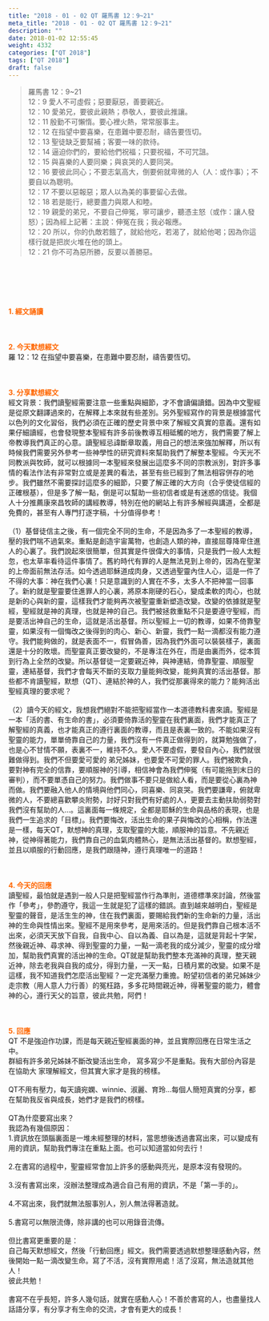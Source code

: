 ```yaml
---
title: "2018 - 01 - 02 QT 羅馬書 12：9~21"
meta_title: "2018 - 01 - 02 QT 羅馬書 12：9~21"
description: ""
date: 2018-01-02 12:55:45
weight: 4332
categories: ["QT 2018"]
tags: ["QT 2018"]
draft: false
---
```


<blockquote>羅馬書 12：9~21<br />
12：9 愛人不可虛假；惡要厭惡，善要親近。<br />
12：10 愛弟兄，要彼此親熱；恭敬人，要彼此推讓。<br />
12：11 殷勤不可懶惰。要心裡火熱，常常服事主。<br />
12：12 在指望中要喜樂，在患難中要忍耐，禱告要恆切。<br />
12：13 聖徒缺乏要幫補；客要一味的款待。<br />
12：14 逼迫你們的，要給他們祝福；只要祝福，不可咒詛。<br />
12：15 與喜樂的人要同樂；與哀哭的人要同哭。<br />
12：16 要彼此同心；不要志氣高大，倒要俯就卑微的人（人：或作事）；不要自以為聰明。<br />
12：17 不要以惡報惡；眾人以為美的事要留心去做。<br />
12：18 若是能行，總要盡力與眾人和睦。<br />
12：19 親愛的弟兄，不要自己伸冤，寧可讓步，聽憑主怒（或作：讓人發怒）；因為經上記著：主說：伸冤在我；我必報應。<br />
12：20 所以，你的仇敵若餓了，就給他吃，若渴了，就給他喝；因為你這樣行就是把炭火堆在他的頭上。<br />
12：21 你不可為惡所勝，反要以善勝惡。</blockquote><br />
&nbsp;<br />
<br />
&nbsp;<br />
<br />
<span style="color: #ff6600;"><strong>1. </strong><strong>經文誦讀</strong></span><br />
<br />
<span style="color: #ff6600;"><strong> </strong></span><br />
<br />
<span style="color: #ff6600;"><strong>2. 今天默想</strong><strong>經文<br />
</strong></span>羅 12：12 在指望中要喜樂，在患難中要忍耐，禱告要恆切。<br />
<br />
&nbsp;<br />
<br />
<span style="color: #ff6600;"><strong>3. 分享默想經文<br />
</strong></span>經文背景：我們讀聖經需要注意一些重點與細節，才不會讀偏讀錯。因為中文聖經是從原文翻譯過來的，在解釋上本來就有些差別。另外聖經寫作的背景是根據當代以色列的文化習俗，我們必須在正確的歷史背景中來了解經文真實的意義。還有如果仔細讀經，也會發現整本聖經有許多前後教導互相砥觸的地方，我們需要了解上帝教導我們真正的心意。讀聖經忌諱斷章取義，用自己的想法來強加解釋，所以有時候我們需要另外參考一些神學性的研究資料來幫助我們了解整本聖經。今天光不同教派與牧師，就可以根據同一本聖經來發展出這麼多不同的宗教派別，對許多事情的看法作法有非常對立或是差異的看法，甚至有些已經到了無法相容併存的地步。我們雖然不需要探討這麼多的細節，只要了解正確的大方向（合乎使徒信經的正確根基），但是多了解一點，倒是可以幫助一些初信者或是有迷惑的信徒。我個人十分推薦康來昌牧師的講經教導，特別在他的網站上有許多解經與講道，全都是免費的，甚至有人專門打逐字稿，十分值得參考！<br />
<br />
（1）基督徒信主之後，有一個完全不同的生命，不是因為多了一本聖經的教導，壓的我們喘不過氣來。重點是創造宇宙萬物，也創造人類的神，直接屈尊降卑住進人的心裏了。我們說起來很簡單，但其實是件很偉大的事情，只是我們一般人太輕忽，也太草率看待這件事情了。舊約時代有罪的人是無法見到上帝的，因為在聖潔的上帝面前無法存活。如今透過耶穌道成肉身，又透過聖靈內住人心，這是一件了不得的大事：神在我們心裏！只是意識到的人實在不多，太多人不把神當一回事了。新約就是聖靈要住進罪人的心裏，將原本剛硬的石心，變成柔軟的肉心，也就是新的心與新的靈，這樣我們才能夠再次被聖靈重新塑造改變。改變的依據就是聖經，聖經就是神的真理，也就是神的自己。我們被拯救重點不只是要遵守聖經，而是要活出神自己的生命，這就是活出基督。所以聖經上一切的教導，如果不倚靠聖靈，如果沒有一個悔改之後得到的肉心、新心、新靈，我們一點一滴都沒有能力遵守。我們能夠做的，就是表面不一，假冒偽善，因為我們外面可以裝裝樣子，裏面還是十分的敗壞。而聖靈真正要改變的，不是專注在外在，而是由裏而外，從本質到行為上全然的改變。所以基督徒一定要親近神，與神連結，倚靠聖靈、順服聖靈，連結基督，我們才會每天不斷的支取力量能夠改變，能夠真實的活出基督。那些都不肯讀聖經，默想（QT）、連結於神的人，我們從那裏得來的能力？能夠活出聖經真理的要求呢？<br />
<br />
（2）讀今天的經文，我想我們絕對不能把聖經當作一本道德教科書來讀。聖經是一本「活的書、有生命的書」，必須要倚靠活的聖靈在我們裏面，我們才能真正了解聖經的真義，也才能真正的遵行裏面的教導，而且是表裏一致的。不能如果沒有聖靈的能力，單單倚靠自己的力量，我們沒有一件真正做得到的，就算勉強做了，也是心不甘情不願，表裏不一，維持不久。愛人不要虛假，要發自內心，我們就很難做得到。我們不但要愛可愛的 弟兄姊妹，也要愛不可愛的罪人。我們被欺負，要對神有完全的信靠，要順服神的引導，相信神會為我們伸冤（有可能拖到末日的審判），而不要單憑自己的努力。我們做事不要只是做給人看，而是要從心裏為神而做。我們要融入他人的情境與他們同心，同喜樂、同哀哭。我們要謙卑，俯就卑微的人，不要總喜歡攀炎附勢，討好只對我們有好處的人，更要去主動扶助弱勢對我們沒有幫助的人…。這裏面每一條規定，全都是耶穌的生命與品格的表現，也是我們一生追求的「目標」。我們要悔改，活出生命的果子與悔改的心相稱，作法還是一樣，每天QT，默想神的真理，支取聖靈的大能，順服神的旨意。不先親近神，從神得著能力，我們靠自己的血氣肉體熱心，是無法活出基督的。默想聖經，並且以順服的行動回應，是我們跟隨神，遵行真理唯一的道路！<br />
<br />
&nbsp;<br />
<br />
<span style="color: #ff6600;"><strong>4. 今天的回應<br />
</strong></span>讀聖經，最怕就是遇到一般人只是把聖經當作行為準則，道德標準來討論，然後當作「參考」，參酌遵守，我這一生就是犯了這樣的錯誤。直到越來越明白，聖經是聖靈的聲音，是活生生的神，住在我們裏面，要賜給我們新的生命新的力量，活出神的生命與性情出來。聖經不是用來參考，是用來活的。但是我們靠自己根本活不出來，必須天天放下自我，自我中心、自以為義、自以為是，這就是背起十字架，然後親近神、尋求神、得到聖靈的力量，一點一滴老我的成分減少，聖靈的成分增加，幫助我們真實的活出神的生命。QT就是幫助我們整本充滿神的真理，整天親近神，除去老我與自我的成分，得到力量，一天一點，日積月累的改變。如果不是這樣，我不知道我們怎麼活出聖經？一定充滿壓力重擔。盼望初信者的弟兄姊妹少走宗教（用人意人力行善）的冤枉路，多多花時間親近神，得著聖靈的能力，體會神的心，遵行天父的旨意，彼此共勉，阿們！<br />
<br />
&nbsp;<br />
<br />
<span style="color: #ff6600;"><strong>5. 回應</strong></span><br />
QT 不是強迫作功課，而是每天親近聖經裏面的神，並且實際回應在日常生活之中。<br />
群組有許多弟兄姊妹不斷改變活出生命， 寫多寫少不是重點。我有大部份內容是在協助大 家理解經文，但其實大家才是我的榜樣。<br />
<br />
QT不用有壓力，每天讀宛嫻、winnie、淑麗、育玲…每個人簡短真實的分享，都在幫助我反省與成長，她們才是我們的榜樣。<br />
<br />
QT為什麼要寫出來？<br />
我認為有幾個原因：<br />
1.資訊放在頭腦裏面是一堆未經整理的材料，當思想後透過書寫出來，可以變成有用的資訊，幫助我們專注在重點上面。也可以知道當如何去行！<br />
<br />
2.在書寫的過程中，聖靈經常會加上許多的感動與亮光，是原本沒有發現的。<br />
<br />
3.沒有書寫出來，沒辦法整理成為適合自己有用的資訊，不是「第一手的」。<br />
<br />
4.不寫出來，我們就無法服事別人，別人無法得著造就。<br />
<br />
5.書寫可以無限流傳，除非講的也可以用錄音流傳。<br />
<br />
但比書寫更重要的是：<br />
自己每天默想經文，然後「行動回應」經文。我們需要透過默想整理感動內容，然後開始一點一滴改變生命。寫了不活，沒有實際用處！活了沒寫，無法造就其他人！<br />
彼此共勉！<br />
<br />
書寫不在乎長短，許多人幾句話，就實在感動人心！不善於書寫的人，也盡量找人話語分享，有分享才有生命的交流，才會有更大的成長！
        